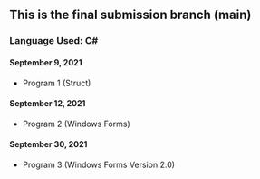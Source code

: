 ## This is the final submission branch (main)
### Language Used: C#

#### September 9, 2021
- Program 1 (Struct)

#### September 12, 2021
- Program 2 (Windows Forms)

#### September 30, 2021
- Program 3 (Windows Forms Version 2.0)
